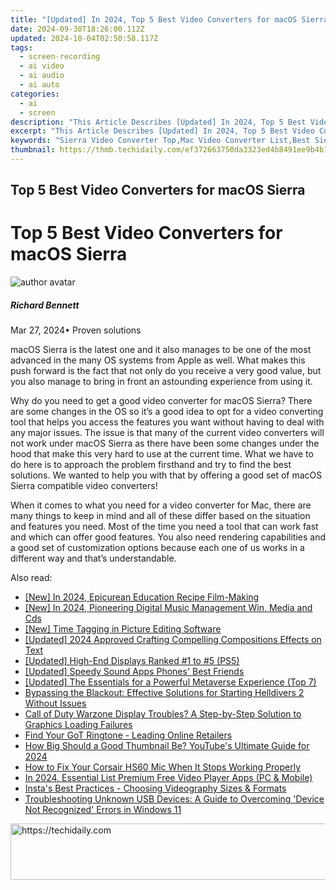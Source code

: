 ```yaml
---
title: "[Updated] In 2024, Top 5 Best Video Converters for macOS Sierra"
date: 2024-09-30T18:26:00.112Z
updated: 2024-10-04T02:50:58.117Z
tags: 
  - screen-recording
  - ai video
  - ai audio
  - ai auto
categories: 
  - ai
  - screen
description: "This Article Describes [Updated] In 2024, Top 5 Best Video Converters for macOS Sierra"
excerpt: "This Article Describes [Updated] In 2024, Top 5 Best Video Converters for macOS Sierra"
keywords: "Sierra Video Converter Top,Mac Video Converter List,Best Sierra Converter,Video Conversion Sierra,Top Converters Sierra,Sierra Mac Convertors,Best Sierra Conversion Tools"
thumbnail: https://thmb.techidaily.com/ef372663750da3323ed4b8491ee9b4b175fd85bfcc73dd50c99f11aa454f80c7.jpg
---
```


## Top 5 Best Video Converters for macOS Sierra

# Top 5 Best Video Converters for macOS Sierra

![author avatar](https://images.wondershare.com/filmora/article-images/richard-bennett.jpg)

##### Richard Bennett

 Mar 27, 2024• Proven solutions

 macOS Sierra is the latest one and it also manages to be one of the most advanced in the many OS systems from Apple as well. What makes this push forward is the fact that not only do you receive a very good value, but you also manage to bring in front an astounding experience from using it.

 Why do you need to get a good video converter for macOS Sierra? There are some changes in the OS so it’s a good idea to opt for a video converting tool that helps you access the features you want without having to deal with any major issues. The issue is that many of the current video converters will not work under macOS Sierra as there have been some changes under the hood that make this very hard to use at the current time. What we have to do here is to approach the problem firsthand and try to find the best solutions. We wanted to help you with that by offering a good set of macOS Sierra compatible video converters!

 When it comes to what you need for a video converter for Mac, there are many things to keep in mind and all of these differ based on the situation and features you need. Most of the time you need a tool that can work fast and which can offer good features. You also need rendering capabilities and a good set of customization options because each one of us works in a different way and that’s understandable.


<ins class="adsbygoogle"
     style="display:block"
     data-ad-format="autorelaxed"
     data-ad-client="ca-pub-7571918770474297"
     data-ad-slot="1223367746"></ins>



<ins class="adsbygoogle"
     style="display:block"
     data-ad-client="ca-pub-7571918770474297"
     data-ad-slot="8358498916"
     data-ad-format="auto"
     data-full-width-responsive="true"></ins>


<span class="atpl-alsoreadstyle">Also read:</span>
<div><ul>
<li><a href="https://youtube-web.techidaily.com/n-2024-epicurean-education-recipe-film-making/"><u>[New] In 2024, Epicurean Education Recipe Film-Making</u></a></li>
<li><a href="https://fox-boxes.techidaily.com/new-in-2024-pioneering-digital-music-management-win-media-and-cds/"><u>[New] In 2024, Pioneering Digital Music Management Win, Media and Cds</u></a></li>
<li><a href="https://fox-boxes.techidaily.com/new-time-tagging-in-picture-editing-software/"><u>[New] Time Tagging in Picture Editing Software</u></a></li>
<li><a href="https://fox-boxes.techidaily.com/updated-2024-approved-crafting-compelling-compositions-effects-on-text/"><u>[Updated] 2024 Approved Crafting Compelling Compositions Effects on Text</u></a></li>
<li><a href="https://some-knowledge.techidaily.com/updated-high-end-displays-ranked-1-to-5-ps5/"><u>[Updated] High-End Displays Ranked #1 to #5 (PS5)</u></a></li>
<li><a href="https://fox-boxes.techidaily.com/updated-speedy-sound-apps-phones-best-friends/"><u>[Updated] Speedy Sound Apps Phones' Best Friends</u></a></li>
<li><a href="https://fox-boxes.techidaily.com/updated-the-essentials-for-a-powerful-metaverse-experience-top-7/"><u>[Updated] The Essentials for a Powerful Metaverse Experience (Top 7)</u></a></li>
<li><a href="https://win-able.techidaily.com/bypassing-the-blackout-effective-solutions-for-starting-helldivers-2-without-issues/"><u>Bypassing the Blackout: Effective Solutions for Starting Helldivers 2 Without Issues</u></a></li>
<li><a href="https://program-issues.techidaily.com/call-of-duty-warzone-display-troubles-a-step-by-step-solution-to-graphics-loading-failures/"><u>Call of Duty Warzone Display Troubles? A Step-by-Step Solution to Graphics Loading Failures</u></a></li>
<li><a href="https://fox-boxes.techidaily.com/find-your-got-ringtone-leading-online-retailers/"><u>Find Your GoT Ringtone - Leading Online Retailers</u></a></li>
<li><a href="https://youtube-docs.techidaily.com/ig-should-a-good-thumbnail-be-youtubes-ultimate-guide-for-2024/"><u>How Big Should a Good Thumbnail Be? YouTube's Ultimate Guide for 2024</u></a></li>
<li><a href="https://sound-issues.techidaily.com/how-to-fix-your-corsair-hs60-mic-when-it-stops-working-properly/"><u>How to Fix Your Corsair HS60 Mic When It Stops Working Properly</u></a></li>
<li><a href="https://fox-boxes.techidaily.com/in-2024-essential-list-premium-free-video-player-apps-pc-and-mobile/"><u>In 2024, Essential List Premium Free Video Player Apps (PC & Mobile)</u></a></li>
<li><a href="https://instagram-video-files.techidaily.com/instas-best-practices-choosing-videography-sizes-and-formats/"><u>Insta's Best Practices - Choosing Videography Sizes & Formats</u></a></li>
<li><a href="https://common-error.techidaily.com/troubleshooting-unknown-usb-devices-a-guide-to-overcoming-device-not-recognized-errors-in-windows-11/"><u>Troubleshooting Unknown USB Devices: A Guide to Overcoming 'Device Not Recognized' Errors in Windows 11</u></a></li>
</ul></div>

<!-- affiliate ads begin -->
<a href="https://appsumo.8odi.net/c/5597632/2111994/7443" target="_top" id="2111994">
  <img src="//a.impactradius-go.com/display-ad/7443-2111994" border="0" alt="https://techidaily.com" width="728" height="90"/>
</a>
<img height="0" width="0" src="https://appsumo.8odi.net/i/5597632/2111994/7443" style="position:absolute;visibility:hidden;" border="0" />
<!-- affiliate ads end -->

